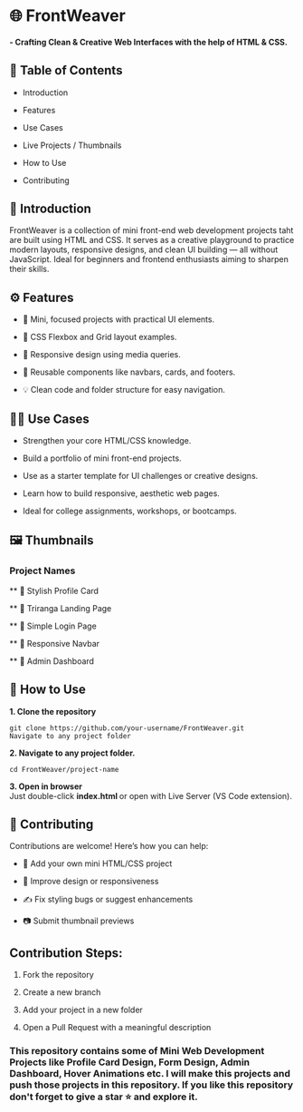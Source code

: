 # 🌐 FrontWeaver
####  - Crafting Clean & Creative Web Interfaces with the help of HTML & CSS.

## 📖 Table of Contents

- Introduction
  
- Features

- Use Cases

- Live Projects / Thumbnails

- How to Use

- Contributing


## 📌 Introduction

FrontWeaver is a collection of mini front-end web development projects taht are built using HTML and CSS. 
It serves as a creative playground to practice modern layouts, responsive designs, and clean UI building — all without JavaScript. 
Ideal for beginners and frontend enthusiasts aiming to sharpen their skills.

## ⚙️ Features

- 🧩 Mini, focused projects with practical UI elements.

- 🎨 CSS Flexbox and Grid layout examples.

- 📱 Responsive design using media queries.

- 💼 Reusable components like navbars, cards, and footers.

- 💡 Clean code and folder structure for easy navigation.


## 🧑‍💻 Use Cases

- Strengthen your core HTML/CSS knowledge.

- Build a portfolio of mini front-end projects.

- Use as a starter template for UI challenges or creative designs.

- Learn how to build responsive, aesthetic web pages.

- Ideal for college assignments, workshops, or bootcamps.

## 🖼️ Thumbnails

### Project Names

** 🧾 Stylish Profile Card	

** 🎨 Triranga Landing Page	

** 📄 Simple Login Page	

** 📱 Responsive Navbar	

** 🏢 Admin Dashboard

## 🚀 How to Use
<b> 1. Clone the repository </b>
```
git clone https://github.com/your-username/FrontWeaver.git
Navigate to any project folder
```
<b> 2. Navigate to any project folder. </b>
```
cd FrontWeaver/project-name
```
<b> 3. Open in browser </b><br>
 Just double-click <b> index.html </b> or open with Live Server (VS Code extension).

## 🤝 Contributing

Contributions are welcome! Here’s how you can help:

- 📁 Add your own mini HTML/CSS project

- 🧹 Improve design or responsiveness

- ✍️ Fix styling bugs or suggest enhancements

- 📷 Submit thumbnail previews

## Contribution Steps:
1. Fork the repository

2. Create a new branch

3. Add your project in a new folder

4. Open a Pull Request with a meaningful description

### This repository contains some of Mini Web Development Projects like Profile Card Design, Form Design, Admin Dashboard, Hover Animations etc. I will make this projects and push those projects in this repository. If you like this repository don't forget to give a star ⭐ and explore it.
